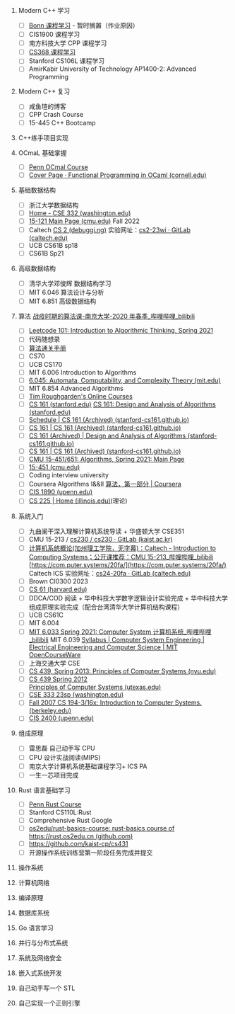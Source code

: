 1. Modern C++ 学习
   - [ ] [Bonn 课程学习](./tasks/Bonn_CPP.md) - 暂时搁置（作业原因）
   - [ ] CIS1900 课程学习
   - [ ] 南方科技大学 CPP 课程学习
   - [ ] [CS368 课程学习](./tasks/CS368.md)
   - [ ] Stanford CS106L 课程学习
   - [ ] AmirKabir University of Technology AP1400-2: Advanced Programming
2. Modern C++ 复习
   - [ ] 咸鱼瑄的博客
   - [ ] CPP Crash Course
   - [ ] 15-445 C++ Bootcamp
3. C++练手项目实现
4. OCmaL 基础掌握
   - [ ] [Penn OCmal Course](https://www.seas.upenn.edu/~cis120/23fa/schedule/)
   - [ ] [Cover Page · Functional Programming in OCaml (cornell.edu)](https://courses.cs.cornell.edu/cs3110/2021sp/textbook/)
5. 基础数据结构
   - [ ] 浙江大学数据结构
   - [ ] [Home - CSE 332 (washington.edu)](https://courses.cs.washington.edu/courses/cse332/23sp/)
   <!-- [Home - CSE 332 (washington.edu)](https://courses.cs.washington.edu/courses/cse332/23wi/) -->
   - [ ] [15-121 Main Page (cmu.edu)](https://www.cs.cmu.edu/~rdriley/121/index.html) Fall 2022
   - [ ] Caltech [CS 2 (debuggi.ng)](https://debuggi.ng/23wi/) 实验网址：[cs2-23wi · GitLab (caltech.edu)](https://gitlab.caltech.edu/cs2-23wi)
   - [ ] UCB CS61B sp18
   - [ ] CS61B Sp21
6. 高级数据结构
   - [ ] 清华大学邓俊辉 数据结构学习
   - [ ] MIT 6.046 算法设计与分析
   - [ ] MIT 6.851 高级数据结构
7. 算法
   [战疫时期的算法课-南京大学-2020 年春季\_哔哩哔哩\_bilibili](https://www.bilibili.com/video/BV11341167sn/?share_source=copy_web&vd_source=400d0ff743c6d48be4704900c57dfd98)

   - [ ] [Leetcode 101: Introduction to Algorithmic Thinking, Spring 2021](https://algorithmicthinking.github.io/#/)
   - [ ] 代码随想录
   - [ ] [算法通关手册](https://algo.itcharge.cn/)
   - [ ] CS70
   - [ ] UCB CS170
   - [ ] MIT 6.006 Introduction to Algorithms
   - [ ] [6.045: Automata, Computability, and Complexity Theory (mit.edu)](https://people.csail.mit.edu/rrw/6.045-2020/index.html)
   - [ ] MIT 6.854 Advanced Algorithms
   - [ ] [Tim Roughgarden's Online Courses](http://timroughgarden.org/videos.html)
   - [ ] [CS 161 (stanford.edu)](http://web.stanford.edu/class/cs161/index.html) [CS 161: Design and Analysis of Algorithms (stanford.edu)](https://web.stanford.edu/class/archive/cs/cs161/cs161.1166/)
   - [ ] [Schedule | CS 161 (Archived) (stanford-cs161.github.io)](https://stanford-cs161.github.io/winter2021/schedule/)
   - [ ] [CS 161 | CS 161 (Archived) (stanford-cs161.github.io)](https://stanford-cs161.github.io/winter2022/)
   - [ ] [CS 161 (Archived) | Design and Analysis of Algorithms (stanford-cs161.github.io)](https://stanford-cs161.github.io/winter2021/)
   - [ ] [CS 161 | CS 161 (Archived) (stanford-cs161.github.io)](https://stanford-cs161.github.io/winter2022/)
   - [ ] [CMU 15-451/651: Algorithms, Spring 2021: Main Page](https://www.cs.cmu.edu/~15451-s21/schedule.html)
   - [ ] [15-451 (cmu.edu)](https://www.cs.cmu.edu/~15451/)
   - [ ] Coding interview university
   - [ ] Coursera Algorithms I&&II [算法，第一部分 | Coursera](https://www.coursera.org/learn/algorithms-part1)
   - [ ] [CIS 1890 (upenn.edu)](https://www.cis.upenn.edu/~cis1890/)
   - [ ] [CS 225 | Home (illinois.edu)](https://courses.engr.illinois.edu/cs225/sp2023/)(理论)

8. 系统入门
   - [ ] 九曲阑干深入理解计算机系统导读 + 华盛顿大学 CSE351
   - [ ] CMU 15-213 / [cs230 / cs230 · GitLab (kaist.ac.kr)](https://cp-git.kaist.ac.kr/cs230/cs230)
   - [ ] [计算机系统概论(加州理工学院，无字幕)：Caltech - Introduction to Computing Systems；公开课推荐：CMU 15-213\_哔哩哔哩\_bilibili](https://www.bilibili.com/video/av8707332/?vd_source=85acf0a59ded02e4c75ae1158baca207)
         [https://com.puter.systems/20fa/](https://com.puter.systems/20fa/) Caltech ICS
         实验网址：[cs24-20fa · GitLab (caltech.edu)](https://gitlab.caltech.edu/cs24-20fa)
   - [ ] Brown CI0300 2023
   - [ ] [CS 61 (harvard.edu)](https://cs61.seas.harvard.edu/site/2022/#gsc.tab=0)
   - [ ] DDCA/COD 阅读 + 华中科技大学数字逻辑设计实验完成 + 华中科技大学组成原理实验完成（配合台湾清华大学计算机结构课程）
   - [ ] UCB CS61C
   - [ ] MIT 6.004
   - [ ] [MIT 6.033 Spring 2021: Computer System 计算机系统\_哔哩哔哩\_bilibili](https://www.bilibili.com/video/BV12T4y1R78D/?vd_source=85acf0a59ded02e4c75ae1158baca207)
         MIT 6.039 [Syllabus | Computer System Engineering | Electrical Engineering and Computer Science | MIT OpenCourseWare](https://ocw.mit.edu/courses/6-033-computer-system-engineering-spring-2018/pages/syllabus/)
   - [ ] 上海交通大学 CSE
   - [ ] [CS 439, Spring 2013: Principles of Computer Systems (nyu.edu)](https://cs.nyu.edu/~mwalfish/classes/ut/s13-cs439/index.html)
   - [ ] [CS 439 Spring 2012 <BR>Principles of Computer Systems (utexas.edu)](https://www.cs.utexas.edu/~dahlin/Classes/439/index.html)
   - [ ] [CSE 333 23sp (washington.edu)](https://courses.cs.washington.edu/courses/cse333/23sp/)
   - [ ] [Fall 2007 CS 194-3/16x: Introduction to Computer Systems. (berkeley.edu)](https://people.eecs.berkeley.edu/~adj/cs16x/)
   - [ ] [CIS 2400 (upenn.edu)](https://www.seas.upenn.edu/~cis2400/22fa/)
9. 组成原理
   - [ ] 雷思磊 自己动手写 CPU
   - [ ] CPU 设计实战阅读(MIPS)
   - [ ] 南京大学计算机系统基础课程学习+ ICS PA
   - [ ] 一生一芯项目完成
10. Rust 语言基础学习
    - [ ] [Penn Rust Course](http://cis198-2016s.github.io/)
    - [ ] Stanford CS110L:Rust
    - [ ] Comprehensive Rust Google
    - [ ] [os2edu/rust-basics-course: rust-basics course of https://rust.os2edu.cn (github.com)](https://github.com/os2edu/rust-basics-course)
    - [ ] https://github.com/kaist-cp/cs431
    - [ ] 开源操作系统训练营第一阶段任务完成并提交
11. 操作系统
12. 计算机网络
13. 编译原理
14. 数据库系统
15. Go 语言学习
16. 并行与分布式系统
17. 系统及网络安全
18. 嵌入式系统开发
19. 自己动手写一个 STL
20. 自己实现一个正则引擎
